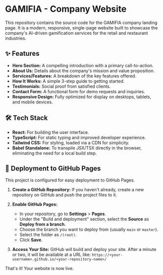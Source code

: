 # GAMIFIA - Company Website

This repository contains the source code for the GAMIFIA company landing page. It is a modern, responsive, single-page website built to showcase the company's AI-driven gamification services for the retail and restaurant industries.

## ✨ Features

-   **Hero Section:** A compelling introduction with a primary call-to-action.
-   **About Us:** Details about the company's mission and value proposition.
-   **Services/Features:** A breakdown of the key features offered.
-   **How It Works:** A simple 3-step guide to getting started.
-   **Testimonials:** Social proof from satisfied clients.
-   **Contact Form:** A functional form for demo requests and inquiries.
-   **Responsive Design:** Fully optimized for display on desktops, tablets, and mobile devices.

## 🛠️ Tech Stack

-   **React:** For building the user interface.
-   **TypeScript:** For static typing and improved developer experience.
-   **Tailwind CSS:** For styling, loaded via a CDN for simplicity.
-   **Babel Standalone:** To transpile JSX/TSX directly in the browser, eliminating the need for a local build step.

## 🚀 Deployment to GitHub Pages

This project is configured for easy deployment to GitHub Pages.

1.  **Create a GitHub Repository:**
    If you haven't already, create a new repository on GitHub and push the project files to it.

2.  **Enable GitHub Pages:**
    -   In your repository, go to **Settings** > **Pages**.
    -   Under the "Build and deployment" section, select the **Source** as **Deploy from a branch**.
    -   Choose the branch you want to deploy from (usually `main` or `master`).
    -   Select the folder as `/(root)`.
    -   Click **Save**.

3.  **Access Your Site:**
    GitHub will build and deploy your site. After a minute or two, it will be available at a URL like:
    `https://<your-username>.github.io/<your-repository-name>/`

That's it! Your website is now live.

